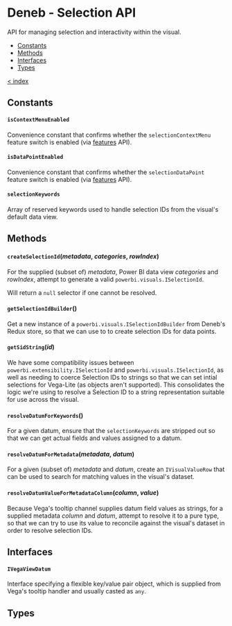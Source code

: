# Deneb - Selection API

API for managing selection and interactivity within the visual.

-   [Constants](#constants)
-   [Methods](#methods)
-   [Interfaces](#interfaces)
-   [Types](#types)

[< index](../README.md)

## Constants

#### `isContextMenuEnabled`

Convenience constant that confirms whether the `selectionContextMenu` feature switch is enabled (via [features](../features/README.md) API).

#### `isDataPointEnabled`

Convenience constant that confirms whether the `selectionDataPoint` feature switch is enabled (via [features](../features/README.md) API).

#### `selectionKeywords`

Array of reserved keywords used to handle selection IDs from the visual's default data view.

## Methods

#### `createSelectionId`(_metadata_, _categories_, _rowIndex_)

For the supplied (subset of) _metadata_, Power BI data view _categories_ and _rowIndex_, attempt to generate a valid `powerbi.visuals.ISelectionId`.

Will return a `null` selector if one cannot be resolved.

#### `getSelectionIdBuilder`()

Get a new instance of a `powerbi.visuals.ISelectionIdBuilder` from Deneb's Redux store, so that we can use to to create selection IDs for data points.

#### `getSidString`(_id_)

We have some compatibility issues between `powerbi.extensibility.ISelectionId` and `powerbi.visuals.ISelectionId`, as well as needing to coerce Selection IDs to strings so that we can set intial selections for Vega-Lite (as objects aren't supported). This consolidates the logic we're using to resolve a Selection ID to a string representation suitable for use across the visual.

#### `resolveDatumForKeywords`()

For a given datum, ensure that the `selectionKeywords` are stripped out so that we can get actual fields and values assigned to a datum.

#### `resolveDatumForMetadata`(_metadata_, _datum_)

For a given (subset of) _metadata_ and _datum_, create an `IVisualValueRow` that can be used to search for matching values in the visual's dataset.

#### `resolveDatumValueForMetadataColumn`(_column_, _value_)

Because Vega's tooltip channel supplies datum field values as strings, for a supplied metadata _column_ and _datum_, attempt to resolve it to a pure type, so that we can try to use its value to reconcile against the visual's dataset in order to resolve selection IDs.

## Interfaces

#### `IVegaViewDatum`

Interface specifying a flexible key/value pair object, which is supplied from Vega's tooltip handler and usually casted as `any`.

## Types
